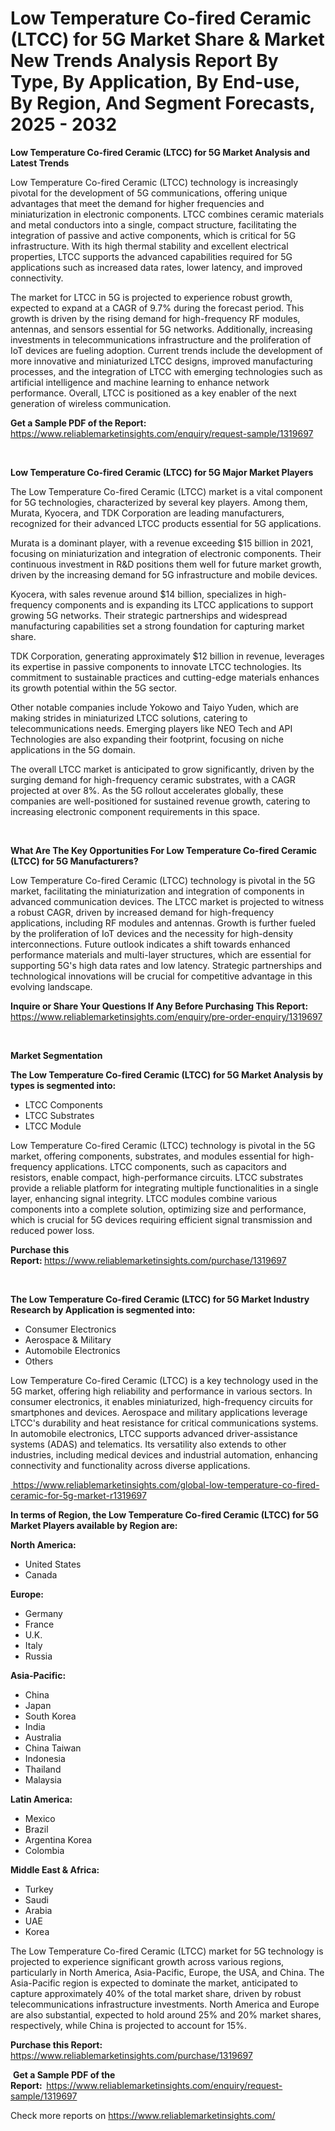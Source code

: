 <p><h1>Low Temperature Co-fired Ceramic (LTCC) for 5G Market Share & Market New Trends Analysis Report By Type, By Application, By End-use, By Region, And Segment Forecasts, 2025 - 2032</h1></p><p><strong>Low Temperature Co-fired Ceramic (LTCC) for 5G Market Analysis and Latest Trends</strong></p>
<p><p>Low Temperature Co-fired Ceramic (LTCC) technology is increasingly pivotal for the development of 5G communications, offering unique advantages that meet the demand for higher frequencies and miniaturization in electronic components. LTCC combines ceramic materials and metal conductors into a single, compact structure, facilitating the integration of passive and active components, which is critical for 5G infrastructure. With its high thermal stability and excellent electrical properties, LTCC supports the advanced capabilities required for 5G applications such as increased data rates, lower latency, and improved connectivity.</p><p>The market for LTCC in 5G is projected to experience robust growth, expected to expand at a CAGR of 9.7% during the forecast period. This growth is driven by the rising demand for high-frequency RF modules, antennas, and sensors essential for 5G networks. Additionally, increasing investments in telecommunications infrastructure and the proliferation of IoT devices are fueling adoption. Current trends include the development of more innovative and miniaturized LTCC designs, improved manufacturing processes, and the integration of LTCC with emerging technologies such as artificial intelligence and machine learning to enhance network performance. Overall, LTCC is positioned as a key enabler of the next generation of wireless communication.</p></p>
<p><strong>Get a Sample PDF of the Report:&nbsp;</strong> <a href="https://www.reliablemarketinsights.com/enquiry/request-sample/1319697?utm_campaign=3064&utm_medium=2&utm_source=Github&utm_content=ia&utm_term=07042025&utm_id=low-temperature-co-fired-ceramic-ltcc-for-5g">https://www.reliablemarketinsights.com/enquiry/request-sample/1319697</a></p>
<p>&nbsp;</p>
<p><strong>Low Temperature Co-fired Ceramic (LTCC) for 5G Major Market Players</strong></p>
<p><p>The Low Temperature Co-fired Ceramic (LTCC) market is a vital component for 5G technologies, characterized by several key players. Among them, Murata, Kyocera, and TDK Corporation are leading manufacturers, recognized for their advanced LTCC products essential for 5G applications. </p><p>Murata is a dominant player, with a revenue exceeding $15 billion in 2021, focusing on miniaturization and integration of electronic components. Their continuous investment in R&D positions them well for future market growth, driven by the increasing demand for 5G infrastructure and mobile devices.</p><p>Kyocera, with sales revenue around $14 billion, specializes in high-frequency components and is expanding its LTCC applications to support growing 5G networks. Their strategic partnerships and widespread manufacturing capabilities set a strong foundation for capturing market share.</p><p>TDK Corporation, generating approximately $12 billion in revenue, leverages its expertise in passive components to innovate LTCC technologies. Its commitment to sustainable practices and cutting-edge materials enhances its growth potential within the 5G sector.</p><p>Other notable companies include Yokowo and Taiyo Yuden, which are making strides in miniaturized LTCC solutions, catering to telecommunications needs. Emerging players like NEO Tech and API Technologies are also expanding their footprint, focusing on niche applications in the 5G domain.</p><p>The overall LTCC market is anticipated to grow significantly, driven by the surging demand for high-frequency ceramic substrates, with a CAGR projected at over 8%. As the 5G rollout accelerates globally, these companies are well-positioned for sustained revenue growth, catering to increasing electronic component requirements in this space.</p></p>
<p>&nbsp;</p>
<p><strong>What Are The Key Opportunities For Low Temperature Co-fired Ceramic (LTCC) for 5G Manufacturers?</strong></p>
<p><p>Low Temperature Co-fired Ceramic (LTCC) technology is pivotal in the 5G market, facilitating the miniaturization and integration of components in advanced communication devices. The LTCC market is projected to witness a robust CAGR, driven by increased demand for high-frequency applications, including RF modules and antennas. Growth is further fueled by the proliferation of IoT devices and the necessity for high-density interconnections. Future outlook indicates a shift towards enhanced performance materials and multi-layer structures, which are essential for supporting 5G's high data rates and low latency. Strategic partnerships and technological innovations will be crucial for competitive advantage in this evolving landscape.</p></p>
<p><strong>Inquire or Share Your Questions If Any Before Purchasing This Report:</strong> <a href="https://www.reliablemarketinsights.com/enquiry/pre-order-enquiry/1319697?utm_campaign=3064&utm_medium=2&utm_source=Github&utm_content=ia&utm_term=07042025&utm_id=low-temperature-co-fired-ceramic-ltcc-for-5g">https://www.reliablemarketinsights.com/enquiry/pre-order-enquiry/1319697</a></p>
<p>&nbsp;</p>
<p><strong>Market Segmentation</strong></p>
<p><strong>The Low Temperature Co-fired Ceramic (LTCC) for 5G Market Analysis by types is segmented into:</strong></p>
<p><ul><li>LTCC Components</li><li>LTCC Substrates</li><li>LTCC Module</li></ul></p>
<p><p>Low Temperature Co-fired Ceramic (LTCC) technology is pivotal in the 5G market, offering components, substrates, and modules essential for high-frequency applications. LTCC components, such as capacitors and resistors, enable compact, high-performance circuits. LTCC substrates provide a reliable platform for integrating multiple functionalities in a single layer, enhancing signal integrity. LTCC modules combine various components into a complete solution, optimizing size and performance, which is crucial for 5G devices requiring efficient signal transmission and reduced power loss.</p></p>
<p><strong>Purchase this Report:&nbsp;</strong><a href="https://www.reliablemarketinsights.com/purchase/1319697?utm_campaign=3064&utm_medium=2&utm_source=Github&utm_content=ia&utm_term=07042025&utm_id=low-temperature-co-fired-ceramic-ltcc-for-5g">https://www.reliablemarketinsights.com/purchase/1319697</a></p>
<p>&nbsp;</p>
<p><strong>The Low Temperature Co-fired Ceramic (LTCC) for 5G Market Industry Research by Application is segmented into:</strong></p>
<p><ul><li>Consumer Electronics</li><li>Aerospace & Military</li><li>Automobile Electronics</li><li>Others</li></ul></p>
<p><p>Low Temperature Co-fired Ceramic (LTCC) is a key technology used in the 5G market, offering high reliability and performance in various sectors. In consumer electronics, it enables miniaturized, high-frequency circuits for smartphones and devices. Aerospace and military applications leverage LTCC's durability and heat resistance for critical communications systems. In automobile electronics, LTCC supports advanced driver-assistance systems (ADAS) and telematics. Its versatility also extends to other industries, including medical devices and industrial automation, enhancing connectivity and functionality across diverse applications.</p></p>
<p><a href="https://www.reliablemarketinsights.com/global-low-temperature-co-fired-ceramic-for-5g-market-r1319697?utm_campaign=3064&utm_medium=2&utm_source=Github&utm_content=ia&utm_term=07042025&utm_id=low-temperature-co-fired-ceramic-ltcc-for-5g">&nbsp;https://www.reliablemarketinsights.com/global-low-temperature-co-fired-ceramic-for-5g-market-r1319697</a></p>
<p><strong>In terms of Region, the Low Temperature Co-fired Ceramic (LTCC) for 5G Market Players available by Region are:</strong></p>
<p>
    <p> <strong> North America: </strong>
        <ul>
            <li>United States</li>
            <li>Canada</li>
        </ul>
        </p> 
    <p> <strong> Europe: </strong>
        <ul>
            <li>Germany</li>
            <li>France</li>
            <li>U.K.</li>
            <li>Italy</li>
            <li>Russia</li>
        </ul>
        </p> 
    <p> <strong> Asia-Pacific: </strong>
        <ul>
            <li>China</li>
            <li>Japan</li>
            <li>South Korea</li>
            <li>India</li>
            <li>Australia</li>
            <li>China Taiwan</li>
            <li>Indonesia</li>
            <li>Thailand</li>
            <li>Malaysia</li>
        </ul>
        </p> 
    <p> <strong> Latin America: </strong>
        <ul>
            <li>Mexico</li>
            <li>Brazil</li>
            <li>Argentina Korea</li>
            <li>Colombia</li>
        </ul>
        </p> 
    <p> <strong> Middle East & Africa: </strong>
        <ul>
            <li>Turkey</li>
            <li>Saudi</li>
            <li>Arabia</li>
            <li>UAE</li>
            <li>Korea</li>
        </ul>
    </p>
    </p>
<p><p>The Low Temperature Co-fired Ceramic (LTCC) market for 5G technology is projected to experience significant growth across various regions, particularly in North America, Asia-Pacific, Europe, the USA, and China. The Asia-Pacific region is expected to dominate the market, anticipated to capture approximately 40% of the total market share, driven by robust telecommunications infrastructure investments. North America and Europe are also substantial, expected to hold around 25% and 20% market shares, respectively, while China is projected to account for 15%.</p></p>
<p><strong>Purchase this Report: </strong><a href="https://www.reliablemarketinsights.com/purchase/1319697?utm_campaign=3064&utm_medium=2&utm_source=Github&utm_content=ia&utm_term=07042025&utm_id=low-temperature-co-fired-ceramic-ltcc-for-5g">https://www.reliablemarketinsights.com/purchase/1319697</a></p>
<p>&nbsp;<strong>Get a Sample PDF of the Report:&nbsp;&nbsp;</strong><a href="https://www.reliablemarketinsights.com/enquiry/request-sample/1319697?utm_campaign=3064&utm_medium=2&utm_source=Github&utm_content=ia&utm_term=07042025&utm_id=low-temperature-co-fired-ceramic-ltcc-for-5g">https://www.reliablemarketinsights.com/enquiry/request-sample/1319697</a></p>
<p><strong></strong></p>
<p>Check more reports on <a href="https://www.reliablemarketinsights.com/?utm_campaign=3064&utm_medium=2&utm_source=Github&utm_content=ia&utm_term=07042025&utm_id=low-temperature-co-fired-ceramic-ltcc-for-5g">https://www.reliablemarketinsights.com/</a></p>